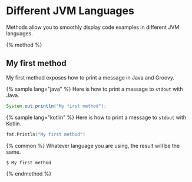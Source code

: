 # Different JVM Languages

Methods allow you to smoothly display code examples in different JVM languages.

{% method %}
## My first method

My first method exposes how to print a message in Java and Groovy.

{% sample lang="java" %}
Here is how to print a message to `stdout` with Java.

```java
System.out.println("My first method");
```

{% sample lang="kotlin" %}
Here is how to print a message to `stdout` with Kotlin.

```kotlin
fmt.Println("My first method")
```

{% common %}
Whatever language you are using, the result will be the same.

```bash
$ My first method
```
{% endmethod %}
